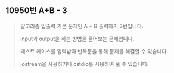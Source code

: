 10950번 A+B - 3
--------------

> 알고리즘 입출력 기본 문제인 A + B 출력하기 3번입니다.
>
> input과 output을 하는 방법을 물어보는 문제입니다.
>
> 테스트 케이스를 입력받아 반복문을 통해 문제를 해결할 수 있습니다.
>
> iostream을 사용하거나 cstdio를 사용하여 풀 수 있습니다.